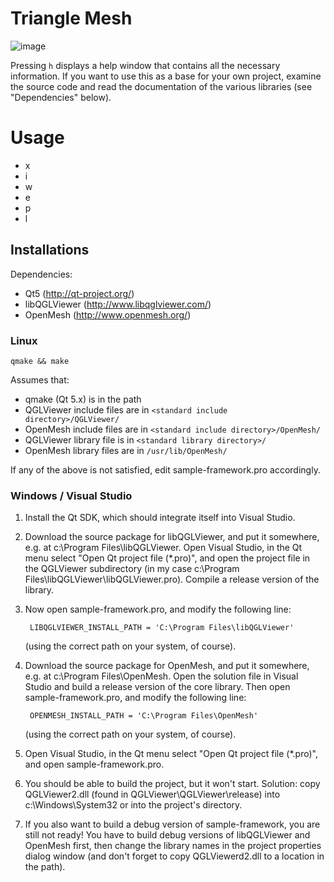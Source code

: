 # Triangle Mesh

![image](https://github.com/Viktr0/Triangle-mesh/assets/47856193/d795df27-9439-45b6-9119-8cf50d32760f)

Pressing `h` displays a help window that contains all the necessary information.
If you want to use this as a base for your own project, examine the source code
and read the documentation of the various libraries (see "Dependencies" below).

# Usage

* x
* i
* w
* e
* p
* l


## Installations

Dependencies:

- Qt5 (http://qt-project.org/)
- libQGLViewer (http://www.libqglviewer.com/)
- OpenMesh (http://www.openmesh.org/)

### Linux

    qmake && make

Assumes that:

- qmake (Qt 5.x) is in the path
- QGLViewer include files are in `<standard include directory>/QGLViewer/`
- OpenMesh  include files are in `<standard include directory>/OpenMesh/`
- QGLViewer library file  is  in `<standard library directory>/`
- OpenMesh  library files are in `/usr/lib/OpenMesh/`

If any of the above is not satisfied, edit sample-framework.pro accordingly.

### Windows / Visual Studio

1. Install the Qt SDK, which should integrate itself into Visual Studio.

1. Download the source package for libQGLViewer, and put it somewhere,
   e.g. at c:\Program Files\libQGLViewer. Open Visual Studio,
   in the Qt menu select "Open Qt project file (*.pro)",
   and open the project file in the QGLViewer subdirectory
   (in my case c:\Program Files\libQGLViewer\libQGLViewer.pro).
   Compile a release version of the library.

1. Now open sample-framework.pro, and modify the following line:

        LIBQGLVIEWER_INSTALL_PATH = 'C:\Program Files\libQGLViewer'
   (using the correct path on your system, of course).

1. Download the source package for OpenMesh, and put it somewhere,
   e.g. at c:\Program Files\OpenMesh. Open the solution file
   in Visual Studio and build a release version of the core library.
   Then open sample-framework.pro, and modify the following line:

        OPENMESH_INSTALL_PATH = 'C:\Program Files\OpenMesh'
   (using the correct path on your system, of course).

1. Open Visual Studio, in the Qt menu select "Open Qt project file (*.pro)",
   and open sample-framework.pro.


1. You should be able to build the project, but it won't start. Solution:
   copy QGLViewer2.dll (found in QGLViewer\QGLViewer\release\)
   into c:\Windows\System32 or into the project's directory.

1. If you also want to build a debug version of sample-framework,
   you are still not ready! You have to build debug versions of libQGLViewer
   and OpenMesh first, then change the library names in the project properties
   dialog window (and don't forget to copy QGLViewerd2.dll to a location
   in the path).
